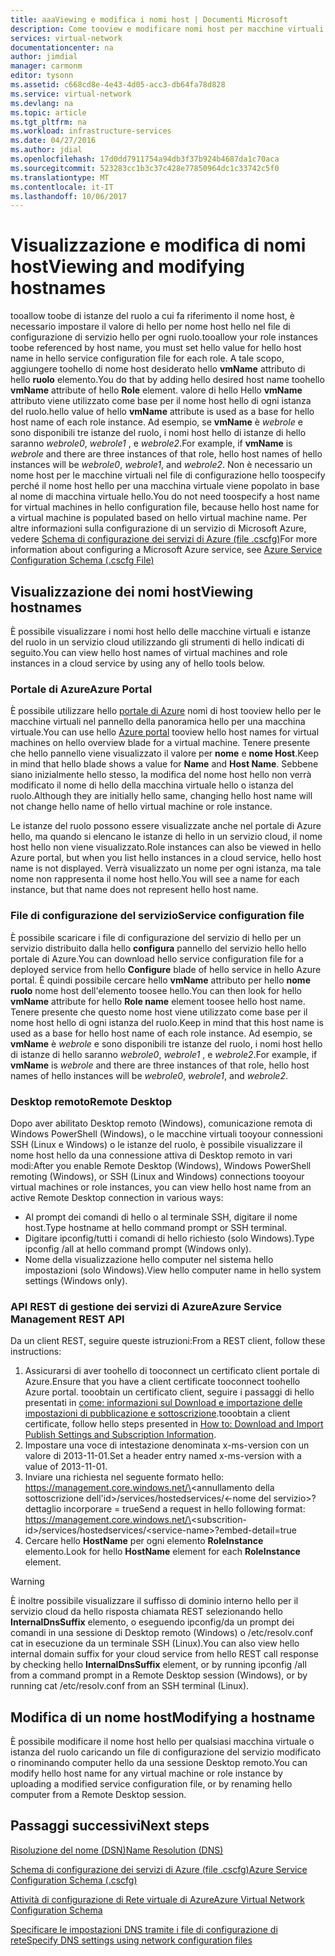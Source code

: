```yaml
---
title: aaaViewing e modifica i nomi host | Documenti Microsoft
description: Come tooview e modificare nomi host per macchine virtuali di Azure, web e ruoli di lavoro per la risoluzione dei nomi
services: virtual-network
documentationcenter: na
author: jimdial
manager: carmonm
editor: tysonn
ms.assetid: c668cd8e-4e43-4d05-acc3-db64fa78d828
ms.service: virtual-network
ms.devlang: na
ms.topic: article
ms.tgt_pltfrm: na
ms.workload: infrastructure-services
ms.date: 04/27/2016
ms.author: jdial
ms.openlocfilehash: 17d0dd7911754a94db3f37b924b4687da1c70aca
ms.sourcegitcommit: 523283cc1b3c37c428e77850964dc1c33742c5f0
ms.translationtype: MT
ms.contentlocale: it-IT
ms.lasthandoff: 10/06/2017
---
```

# <a name="viewing-and-modifying-hostnames"></a><span data-ttu-id="a524c-103">Visualizzazione e modifica di nomi host</span><span class="sxs-lookup"><span data-stu-id="a524c-103">Viewing and modifying hostnames</span></span>
<span data-ttu-id="a524c-104">tooallow toobe di istanze del ruolo a cui fa riferimento il nome host, è necessario impostare il valore di hello per nome host hello nel file di configurazione di servizio hello per ogni ruolo.</span><span class="sxs-lookup"><span data-stu-id="a524c-104">tooallow your role instances toobe referenced by host name, you must set hello value for hello host name in hello service configuration file for each role.</span></span> <span data-ttu-id="a524c-105">A tale scopo, aggiungere toohello di nome host desiderato hello **vmName** attributo di hello **ruolo** elemento.</span><span class="sxs-lookup"><span data-stu-id="a524c-105">You do that by adding hello desired host name toohello **vmName** attribute of hello **Role** element.</span></span> <span data-ttu-id="a524c-106">valore di hello Hello **vmName** attributo viene utilizzato come base per il nome host hello di ogni istanza del ruolo.</span><span class="sxs-lookup"><span data-stu-id="a524c-106">hello value of hello **vmName** attribute is used as a base for hello host name of each role instance.</span></span> <span data-ttu-id="a524c-107">Ad esempio, se **vmName** è *webrole* e sono disponibili tre istanze del ruolo, i nomi host hello di istanze di hello saranno *webrole0*, *webrole1* , e *webrole2*.</span><span class="sxs-lookup"><span data-stu-id="a524c-107">For example, if **vmName** is *webrole* and there are three instances of that role, hello host names of hello instances will be *webrole0*, *webrole1*, and *webrole2*.</span></span> <span data-ttu-id="a524c-108">Non è necessario un nome host per le macchine virtuali nel file di configurazione hello toospecify perché il nome host hello per una macchina virtuale viene popolato in base al nome di macchina virtuale hello.</span><span class="sxs-lookup"><span data-stu-id="a524c-108">You do not need toospecify a host name for virtual machines in hello configuration file, because hello host name for a virtual machine is populated based on hello virtual machine name.</span></span> <span data-ttu-id="a524c-109">Per altre informazioni sulla configurazione di un servizio di Microsoft Azure, vedere [Schema di configurazione dei servizi di Azure (file .cscfg)](https://msdn.microsoft.com/library/azure/ee758710.aspx)</span><span class="sxs-lookup"><span data-stu-id="a524c-109">For more information about configuring a Microsoft Azure service, see [Azure Service Configuration Schema (.cscfg File)](https://msdn.microsoft.com/library/azure/ee758710.aspx)</span></span>

## <a name="viewing-hostnames"></a><span data-ttu-id="a524c-110">Visualizzazione dei nomi host</span><span class="sxs-lookup"><span data-stu-id="a524c-110">Viewing hostnames</span></span>
<span data-ttu-id="a524c-111">È possibile visualizzare i nomi host hello delle macchine virtuali e istanze del ruolo in un servizio cloud utilizzando gli strumenti di hello indicati di seguito.</span><span class="sxs-lookup"><span data-stu-id="a524c-111">You can view hello host names of virtual machines and role instances in a cloud service by using any of hello tools below.</span></span>

### <a name="azure-portal"></a><span data-ttu-id="a524c-112">Portale di Azure</span><span class="sxs-lookup"><span data-stu-id="a524c-112">Azure Portal</span></span>
<span data-ttu-id="a524c-113">È possibile utilizzare hello [portale di Azure](http://portal.azure.com) nomi di host tooview hello per le macchine virtuali nel pannello della panoramica hello per una macchina virtuale.</span><span class="sxs-lookup"><span data-stu-id="a524c-113">You can use hello [Azure portal](http://portal.azure.com) tooview hello host names for virtual machines on hello overview blade for a virtual machine.</span></span> <span data-ttu-id="a524c-114">Tenere presente che hello pannello viene visualizzato il valore per **nome** e **nome Host**.</span><span class="sxs-lookup"><span data-stu-id="a524c-114">Keep in mind that hello blade shows a value for **Name** and **Host Name**.</span></span> <span data-ttu-id="a524c-115">Sebbene siano inizialmente hello stesso, la modifica del nome host hello non verrà modificato il nome di hello della macchina virtuale hello o istanza del ruolo.</span><span class="sxs-lookup"><span data-stu-id="a524c-115">Although they are initially hello same, changing hello host name will not change hello name of hello virtual machine or role instance.</span></span>

<span data-ttu-id="a524c-116">Le istanze del ruolo possono essere visualizzate anche nel portale di Azure hello, ma quando si elencano le istanze di hello in un servizio cloud, il nome host hello non viene visualizzato.</span><span class="sxs-lookup"><span data-stu-id="a524c-116">Role instances can also be viewed in hello Azure portal, but when you list hello instances in a cloud service, hello host name is not displayed.</span></span> <span data-ttu-id="a524c-117">Verrà visualizzato un nome per ogni istanza, ma tale nome non rappresenta il nome host hello.</span><span class="sxs-lookup"><span data-stu-id="a524c-117">You will see a name for each instance, but that name does not represent hello host name.</span></span>

### <a name="service-configuration-file"></a><span data-ttu-id="a524c-118">File di configurazione del servizio</span><span class="sxs-lookup"><span data-stu-id="a524c-118">Service configuration file</span></span>
<span data-ttu-id="a524c-119">È possibile scaricare i file di configurazione del servizio di hello per un servizio distribuito dalla hello **configura** pannello del servizio hello hello portale di Azure.</span><span class="sxs-lookup"><span data-stu-id="a524c-119">You can download hello service configuration file for a deployed service from hello **Configure** blade of hello service in hello Azure portal.</span></span> <span data-ttu-id="a524c-120">È quindi possibile cercare hello **vmName** attributo per hello **nome ruolo** nome host dell'elemento toosee hello.</span><span class="sxs-lookup"><span data-stu-id="a524c-120">You can then look for hello **vmName** attribute for hello **Role name** element toosee hello host name.</span></span> <span data-ttu-id="a524c-121">Tenere presente che questo nome host viene utilizzato come base per il nome host hello di ogni istanza del ruolo.</span><span class="sxs-lookup"><span data-stu-id="a524c-121">Keep in mind that this host name is used as a base for hello host name of each role instance.</span></span> <span data-ttu-id="a524c-122">Ad esempio, se **vmName** è *webrole* e sono disponibili tre istanze del ruolo, i nomi host hello di istanze di hello saranno *webrole0*, *webrole1* , e *webrole2*.</span><span class="sxs-lookup"><span data-stu-id="a524c-122">For example, if **vmName** is *webrole* and there are three instances of that role, hello host names of hello instances will be *webrole0*, *webrole1*, and *webrole2*.</span></span>

### <a name="remote-desktop"></a><span data-ttu-id="a524c-123">Desktop remoto</span><span class="sxs-lookup"><span data-stu-id="a524c-123">Remote Desktop</span></span>
<span data-ttu-id="a524c-124">Dopo aver abilitato Desktop remoto (Windows), comunicazione remota di Windows PowerShell (Windows), o le macchine virtuali tooyour connessioni SSH (Linux e Windows) o le istanze del ruolo, è possibile visualizzare il nome host hello da una connessione attiva di Desktop remoto in vari modi:</span><span class="sxs-lookup"><span data-stu-id="a524c-124">After you enable Remote Desktop (Windows), Windows PowerShell remoting (Windows), or SSH (Linux and Windows) connections tooyour virtual machines or role instances, you can view hello host name from an active Remote Desktop connection in various ways:</span></span>

* <span data-ttu-id="a524c-125">Al prompt dei comandi di hello o al terminale SSH, digitare il nome host.</span><span class="sxs-lookup"><span data-stu-id="a524c-125">Type hostname at hello command prompt or SSH terminal.</span></span>
* <span data-ttu-id="a524c-126">Digitare ipconfig/tutti i comandi di hello richiesto (solo Windows).</span><span class="sxs-lookup"><span data-stu-id="a524c-126">Type ipconfig /all at hello command prompt (Windows only).</span></span>
* <span data-ttu-id="a524c-127">Nome della visualizzazione hello computer nel sistema hello impostazioni (solo Windows).</span><span class="sxs-lookup"><span data-stu-id="a524c-127">View hello computer name in hello system settings (Windows only).</span></span>

### <a name="azure-service-management-rest-api"></a><span data-ttu-id="a524c-128">API REST di gestione dei servizi di Azure</span><span class="sxs-lookup"><span data-stu-id="a524c-128">Azure Service Management REST API</span></span>
<span data-ttu-id="a524c-129">Da un client REST, seguire queste istruzioni:</span><span class="sxs-lookup"><span data-stu-id="a524c-129">From a REST client, follow these instructions:</span></span>

1. <span data-ttu-id="a524c-130">Assicurarsi di aver toohello di tooconnect un certificato client portale di Azure.</span><span class="sxs-lookup"><span data-stu-id="a524c-130">Ensure that you have a client certificate tooconnect toohello Azure portal.</span></span> <span data-ttu-id="a524c-131">tooobtain un certificato client, seguire i passaggi di hello presentati in [come: informazioni sul Download e importazione delle impostazioni di pubblicazione e sottoscrizione](https://msdn.microsoft.com/library/dn385850.aspx).</span><span class="sxs-lookup"><span data-stu-id="a524c-131">tooobtain a client certificate, follow hello steps presented in [How to: Download and Import Publish Settings and Subscription Information](https://msdn.microsoft.com/library/dn385850.aspx).</span></span> 
2. <span data-ttu-id="a524c-132">Impostare una voce di intestazione denominata x-ms-version con un valore di 2013-11-01.</span><span class="sxs-lookup"><span data-stu-id="a524c-132">Set a header entry named x-ms-version with a value of 2013-11-01.</span></span>
3. <span data-ttu-id="a524c-133">Inviare una richiesta nel seguente formato hello: https://management.core.windows.net/\<annullamento della sottoscrizione dell'id\>/services/hostedservices/\<-nome del servizio\>? dettaglio incorporare = true</span><span class="sxs-lookup"><span data-stu-id="a524c-133">Send a request in hello following format: https://management.core.windows.net/\<subscrition-id\>/services/hostedservices/\<service-name\>?embed-detail=true</span></span>
4. <span data-ttu-id="a524c-134">Cercare hello **HostName** per ogni elemento **RoleInstance** elemento.</span><span class="sxs-lookup"><span data-stu-id="a524c-134">Look for hello **HostName** element for each **RoleInstance** element.</span></span>

> [!WARNING]
> <span data-ttu-id="a524c-135">È inoltre possibile visualizzare il suffisso di dominio interno hello per il servizio cloud da hello risposta chiamata REST selezionando hello **InternalDnsSuffix** elemento, o eseguendo ipconfig/da un prompt dei comandi in una sessione di Desktop remoto (Windows) o /etc/resolv.conf cat in esecuzione da un terminale SSH (Linux).</span><span class="sxs-lookup"><span data-stu-id="a524c-135">You can also view hello internal domain suffix for your cloud service from hello REST call response by checking hello **InternalDnsSuffix** element, or by running ipconfig /all from a command prompt in a Remote Desktop session (Windows), or by running cat /etc/resolv.conf from an SSH terminal (Linux).</span></span>
> 
> 

## <a name="modifying-a-hostname"></a><span data-ttu-id="a524c-136">Modifica di un nome host</span><span class="sxs-lookup"><span data-stu-id="a524c-136">Modifying a hostname</span></span>
<span data-ttu-id="a524c-137">È possibile modificare il nome host hello per qualsiasi macchina virtuale o istanza del ruolo caricando un file di configurazione del servizio modificato o rinominando computer hello da una sessione Desktop remoto.</span><span class="sxs-lookup"><span data-stu-id="a524c-137">You can modify hello host name for any virtual machine or role instance by uploading a modified service configuration file, or by renaming hello computer from a Remote Desktop session.</span></span>

## <a name="next-steps"></a><span data-ttu-id="a524c-138">Passaggi successivi</span><span class="sxs-lookup"><span data-stu-id="a524c-138">Next steps</span></span>
[<span data-ttu-id="a524c-139">Risoluzione del nome (DSN)</span><span class="sxs-lookup"><span data-stu-id="a524c-139">Name Resolution (DNS)</span></span>](virtual-networks-name-resolution-for-vms-and-role-instances.md)

[<span data-ttu-id="a524c-140">Schema di configurazione dei servizi di Azure (file .cscfg)</span><span class="sxs-lookup"><span data-stu-id="a524c-140">Azure Service Configuration Schema (.cscfg)</span></span>](https://msdn.microsoft.com/library/windowsazure/ee758710.aspx)

[<span data-ttu-id="a524c-141">Attività di configurazione di Rete virtuale di Azure</span><span class="sxs-lookup"><span data-stu-id="a524c-141">Azure Virtual Network Configuration Schema</span></span>](http://go.microsoft.com/fwlink/?LinkId=248093)

[<span data-ttu-id="a524c-142">Specificare le impostazioni DNS tramite i file di configurazione di rete</span><span class="sxs-lookup"><span data-stu-id="a524c-142">Specify DNS settings using network configuration files</span></span>](virtual-networks-specifying-a-dns-settings-in-a-virtual-network-configuration-file.md)

